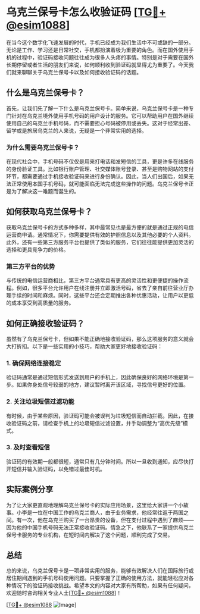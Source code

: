 # 乌克兰保号卡怎么收验证码 [[TG💪+ @esim1088](https://t.me/s/esim1088)]

在当今这个数字化飞速发展的时代，手机已经成为我们生活中不可或缺的一部分。无论是工作、学习还是日常社交，手机都扮演着极为重要的角色。而在国外使用手机的过程中，验证码接收问题往往成为很多人头疼的事情。特别是对于需要在国外长期停留或者生活的朋友们来说，如何顺利收到验证码就显得尤为重要了。今天我们就来聊聊关于乌克兰保号卡以及如何接收验证码的话题。

## 什么是乌克兰保号卡？

首先，让我们先了解一下什么是乌克兰保号卡。简单来说，乌克兰保号卡是一种专门针对在乌克兰境外使用手机号码的用户设计的服务。它可以帮助用户在国外继续使用自己的乌克兰手机号码，而不需要担心号码被停用或丢失。这对于经常出差、留学或是旅居乌克兰的人来说，无疑是一个非常实用的选择。

### 为什么需要乌克兰保号卡？

在现代社会中，手机号码不仅仅是用来打电话和发短信的工具，更是许多在线服务的身份验证工具。比如银行账户管理、社交媒体账号登录、甚至是购物网站的支付环节，都需要通过手机接收验证码来进行身份确认。因此，当人们出国后，如果无法正常使用本国手机号码，就可能面临无法完成这些操作的问题。乌克兰保号卡正是为了解决这一难题而诞生的。

## 如何获取乌克兰保号卡？

获取乌克兰保号卡的方式多种多样，其中最常见也是最方便的就是通过正规的电信运营商申请。通常情况下，你需要提供有效的护照信息以及其他必要的个人资料。此外，还有一些第三方服务平台也提供了类似的服务，它们往往能提供更加灵活的选择和更具竞争力的价格。

### 第三方平台的优势

与传统的电信运营商相比，第三方平台通常具有更高的灵活性和更便捷的操作流程。例如，很多平台允许用户在线注册并立即激活号码，省去了亲自前往营业厅办理手续的时间和麻烦。同时，这些平台还会定期推出各种优惠活动，让用户以更低的成本享受到高质量的服务。

## 如何正确接收验证码？

虽然有了乌克兰保号卡，但如果不能正确地接收验证码，那么这项服务的意义就会大打折扣。以下是一些实用的小技巧，帮助大家更好地接收验证码：

### 1. 确保网络连接稳定

验证码通常是通过短信形式发送到用户的手机上，因此确保良好的网络环境是第一步。如果你身处信号较弱的地方，建议暂时离开该区域，寻找信号更好的位置。

### 2. 关注垃圾短信过滤功能

有时候，由于某些原因，验证码可能会被误判为垃圾短信而自动拦截。因此，在接收验证码之前，请检查手机上的垃圾短信过滤设置，并手动调整为“高优先级”模式。

### 3. 及时查看短信

验证码的有效期一般都很短，通常只有几分钟时间。所以一旦收到通知，应尽快打开短信并输入验证码，以免错过最佳时机。

## 实际案例分享

为了让大家更直观地理解乌克兰保号卡的实际应用场景，这里给大家讲一个小故事。小李是一位在中国工作的乌克兰商人，由于业务需求，他经常往返于两国之间。有一次，他在乌克兰购买了一台昂贵的设备，但在支付过程中遇到了麻烦——因为他的中国手机号码无法正常接收验证码。情急之下，他联系了一家提供乌克兰保号卡服务的专业机构，在短时间内解决了这个问题，顺利完成了交易。

## 总结

总的来说，乌克兰保号卡是一项非常实用的服务，能够有效解决人们在国际旅行或居住期间遇到的手机号码使用问题。只要掌握了正确的使用方法，就能轻松应对各种情况下的验证码接收挑战。希望本文的内容对大家有所帮助，如果有任何疑问，欢迎随时咨询相关专业人士[[TG💪+ @esim1088](https://t.me/s/esim1088)]！

[[TG💪+ @esim1088](https://t.me/s/esim1088) ![Image](https://i.postimg.cc/4NQfJmqS/Snipaste-2025-05-13-00-14-12.png)]